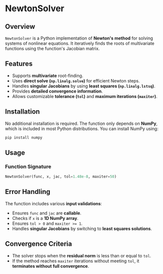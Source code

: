 # NewtonSolver

## Overview
`NewtonSolver` is a Python implementation of **Newton's method** for solving systems of nonlinear equations. It iteratively finds the roots of multivariate functions using the function's Jacobian matrix.

## Features
- Supports **multivariate** root-finding.
- Uses **direct solve (`np.linalg.solve`)** for efficient Newton steps.
- Handles **singular Jacobians** by using **least squares (`np.linalg.lstsq`)**.
- Provides **detailed convergence information**.
- Allows customizable **tolerance (`tol`)** and **maximum iterations (`maxiter`)**.

## Installation
No additional installation is required. The function only depends on **NumPy**, which is included in most Python distributions. You can install NumPy using:
```sh
pip install numpy
```

## Usage
### Function Signature
```python
NewtonSolver(func, x, jac, tol=1.48e-8, maxiter=50)
```

## Error Handling
The function includes various **input validations**:
- Ensures `func` and `jac` are **callable**.
- Checks if `x` is a **1D NumPy array**.
- Ensures `tol > 0` and `maxiter >= 1`.
- Handles **singular Jacobians** by switching to **least squares solutions**.

## Convergence Criteria
- The solver stops when the **residual norm** is less than or equal to `tol`.
- If the method reaches `maxiter` iterations without meeting `tol`, it **terminates without full convergence**.


